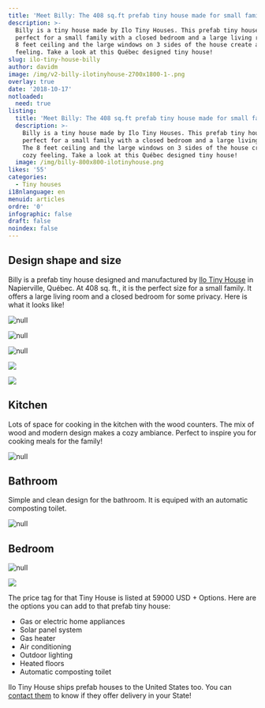 ```yaml
---
title: 'Meet Billy: The 408 sq.ft prefab tiny house made for small families'
description: >-
  Billy is a tiny house made by Ilo Tiny Houses. This prefab tiny house is
  perfect for a small family with a closed bedroom and a large living room. The
  8 feet ceiling and the large windows on 3 sides of the house create a cozy
  feeling. Take a look at this Québec designed tiny house! 
slug: ilo-tiny-house-billy
author: davidm
image: /img/v2-billy-ilotinyhouse-2700x1800-1-.png
overlay: true
date: '2018-10-17'
notloaded:
  need: true
listing:
  title: 'Meet Billy: The 408 sq.ft prefab tiny house made for small families'
  description: >-
    Billy is a tiny house made by Ilo Tiny Houses. This prefab tiny house is
    perfect for a small family with a closed bedroom and a large living room.
    The 8 feet ceiling and the large windows on 3 sides of the house create a
    cozy feeling. Take a look at this Québec designed tiny house! 
  image: /img/billy-800x800-ilotinyhouse.png
likes: '55'
categories:
  - Tiny houses
i18nlanguage: en
menuid: articles
ordre: '0'
infographic: false
draft: false
noindex: false
---
```

## Design shape and size

Billy is a prefab tiny house designed and manufactured by [Ilo Tiny House](https://www.ilotinyhouse.com/) in Napierville, Québec. At 408 sq. ft., it is the perfect size for a small family. It offers a large living room and a closed bedroom for some privacy. Here is what it looks like! 

![null](/img/billy-outside.jpg)

![null](/img/kitchen-2.jpg)

![null](/img/living-room-1.jpg)

![](/img/chairs-2.jpg)

![](/img/interior-1.jpg)

## Kitchen

Lots of space for cooking in the kitchen with the wood counters. The mix of wood and modern design makes a cozy ambiance. Perfect to inspire you for cooking meals for the family! 

![null](/img/kitchen1.jpg)

## Bathroom

Simple and clean design for the bathroom. It is equiped with an automatic composting toilet.

![null](/img/bathroom-1.jpg)

## Bedroom

![null](/img/bedroom-1.jpg)

![](/img/billy-v-website.jpg)

The price tag for that Tiny  House is listed at 59000 USD  + Options. Here are the options you can add to that prefab tiny house:

* Gas or electric home appliances
* Solar panel system
* Gas heater
* Air conditioning
* Outdoor lighting
* Heated floors
* Automatic composting toilet

Ilo Tiny House ships prefab houses to the United States too. You can [contact them](https://www.ilotinyhouse.com/contact/) to know if they offer delivery in your State!
